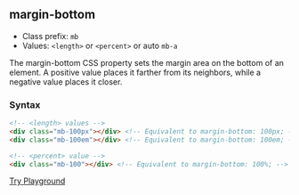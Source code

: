 ## margin-bottom
- Class prefix: `mb`
- Values: `<length>` or `<percent>` or auto `mb-a`

The margin-bottom CSS property sets the margin area on the bottom of an element. A positive value places it farther from its neighbors, while a negative value places it closer.

### Syntax
```html
<!-- <length> values -->
<div class="mb-100px"></div> <!-- Equivalent to margin-bottom: 100px; -->
<div class="mb-100em"></div> <!-- Equivalent to margin-bottom: 100em; -->

<!-- <percent> value -->
<div class="mb-100"></div> <!-- Equivalent to margin-bottom: 100%; -->
```
[Try Playground](../../../demo)
